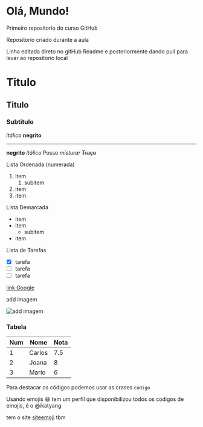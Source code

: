 # Olá, Mundo!

Primeiro repositorio do curso GitHub

Repositorio criado durante a aula

Linha editada direto no gitHub Readme e posteriormente dando pull para levar ao repositorio local

# Titulo

## Titulo

### Subtitulo

_itálico_
**negrito**

---

**negrito**
_itálico_
Posso _*misturar*_
~~Traço~~

Lista Ordenada (numerada)

1. item
   1. subitem
1. item
1. item

Lista Demarcada

- item
- item
  - subitem
- item

Lista de Tarefas

- [x] tarefa
- [ ] tarefa
- [ ] tarefa

[link Google](https:www.google.com.br)

add imagem

![add imagem](https://user-images.githubusercontent.com/84549096/211411603-72f73ee0-ad7e-4756-bb5c-341aadd7547f.jpeg)

### Tabela

Num | Nome | Nota
---|---|---
1 | Carlos | 7.5
2 | Joana | 8
3 | Mario | 6

Para destacar os códigos podemos usar as crases `código`

Usando emojis :smile:
tem um perfil que disponibilizou todos os codigos de emojis, é o @ikatyang

tem o site [siteemoji](https://www.emojipedia.org) tbm
